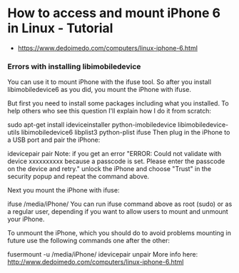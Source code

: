 # How to access and mount iPhone 6 in Linux - Tutorial
- https://www.dedoimedo.com/computers/linux-iphone-6.html

### Errors with installing libimobiledevice

You can use it to mount iPhone with the ifuse tool. So after you install libimobiledevice6 as you did, you mount the iPhone with ifuse.

But first you need to install some packages including what you installed. To help others who see this question I'll explain how I do it from scratch:

sudo apt-get install ideviceinstaller python-imobiledevice libimobiledevice-utils libimobiledevice6 libplist3 python-plist ifuse
Then plug in the iPhone to a USB port and pair the iPhone:

idevicepair pair
Note: if you get an error "ERROR: Could not validate with device xxxxxxxxxx because a passcode is set. Please enter the passcode on the device and retry." unlock the iPhone and choose "Trust" in the security popup and repeat the command above.

Next you mount the iPhone with ifuse:

ifuse /media/iPhone/
You can run ifuse command above as root (sudo) or as a regular user, depending if you want to allow users to mount and unmount your iPhone.

To unmount the iPhone, which you should do to avoid problems mounting in future use the following commands one after the other:

fusermount -u /media/iPhone/
idevicepair unpair
More info here: http://www.dedoimedo.com/computers/linux-iphone-6.html
